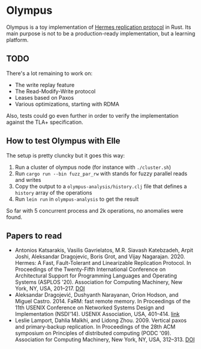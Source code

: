 # Olympus

Olympus is a toy implementation of [Hermes replication protocol](https://hermes-protocol.com/)
in Rust.
Its main purpose is not to be a production-ready implementation,
but a learning platform.

## TODO

There's a lot remaining to work on:

- The write replay feature
- The Read-Modify-Write protocol
- Leases based on Paxos
- Various optimizations, starting with RDMA

Also, tests could go even further in order to verify the implementation
against the TLA+ specification.

## How to test Olympus with Elle

The setup is pretty cluncky but it goes this way:

1. Run a cluster of olympus node (for instance with `./cluster.sh`)
2. Run `cargo run --bin fuzz_par_rw` with stands for fuzzy parallel reads and writes
3. Copy the output to a `olympus-analysis/history.clj` file that defines a `history` array of the operations
4. Run `lein run` in `olympus-analysis` to get the result

So far with 5 concurrent process and 2k operations, no anomalies were found.

## Papers to read

- Antonios Katsarakis, Vasilis Gavrielatos, M.R. Siavash Katebzadeh, Arpit Joshi, Aleksandar Dragojevic, Boris Grot, and Vijay Nagarajan. 2020. Hermes: A Fast, Fault-Tolerant and Linearizable Replication Protocol. In Proceedings of the Twenty-Fifth International Conference on Architectural Support for Programming Languages and Operating Systems (ASPLOS '20). Association for Computing Machinery, New York, NY, USA, 201–217. [DOI](https://doi.org/10.1145/3373376.3378496)
- Aleksandar Dragojević, Dushyanth Narayanan, Orion Hodson, and Miguel Castro. 2014. FaRM: fast remote memory. In Proceedings of the 11th USENIX Conference on Networked Systems Design and Implementation (NSDI'14). USENIX Association, USA, 401–414. [link](https://www.usenix.org/system/files/conference/nsdi14/nsdi14-paper-dragojevic.pdf)
- Leslie Lamport, Dahlia Malkhi, and Lidong Zhou. 2009. Vertical paxos and primary-backup replication. In Proceedings of the 28th ACM symposium on Principles of distributed computing (PODC '09). Association for Computing Machinery, New York, NY, USA, 312–313. [DOI](https://doi.org/10.1145/1582716.1582783)
